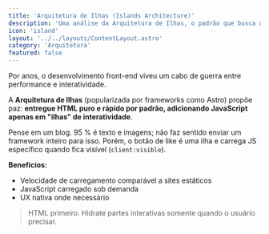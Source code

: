 ```yaml
---
title: 'Arquitetura de Ilhas (Islands Architecture)'
description: 'Uma análise da Arquitetura de Ilhas, o padrão que busca o melhor dos dois mundos: a performance de sites estáticos com a interatividade de aplicações client-side.'
icon: 'island'
layout: '../../layouts/ContentLayout.astro'
category: 'Arquitetura'
featured: false
---
```


Por anos, o desenvolvimento front-end viveu um cabo de guerra entre performance e interatividade.

A **Arquitetura de Ilhas** (popularizada por frameworks como Astro) propõe paz: **entregue HTML puro e rápido por padrão, adicionando JavaScript apenas em "ilhas" de interatividade**.

Pense em um blog. 95 % é texto e imagens; não faz sentido enviar um framework inteiro para isso. Porém, o botão de like é uma ilha e carrega JS específico quando fica visível (`client:visible`).

**Benefícios:**
* Velocidade de carregamento comparável a sites estáticos
* JavaScript carregado sob demanda
* UX nativa onde necessário

> HTML primeiro. Hidrate partes interativas somente quando o usuário precisar. 